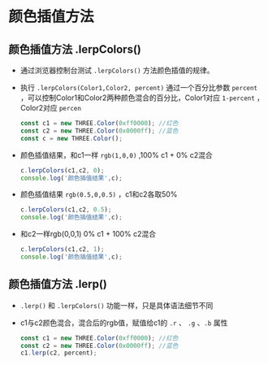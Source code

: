 # 颜色插值方法

## 颜色插值方法 .lerpColors()

+ 通过浏览器控制台测试 `.lerpColors()` 方法颜色插值的规律。

+ 执行 `.lerpColors(Color1,Color2, percent)` 通过一个百分比参数 `percent` ，可以控制Color1和Color2两种颜色混合的百分比，Color1对应 `1-percent` ，Color2对应 `percen`

  ```js
  const c1 = new THREE.Color(0xff0000); //红色
  const c2 = new THREE.Color(0x0000ff); //蓝色
  const c = new THREE.Color();
  ```

+ 颜色插值结果，和c1一样 `rgb(1,0,0)` ,100% c1 + 0% c2混合

  ```js
  c.lerpColors(c1,c2, 0);
  console.log('颜色插值结果',c);
  ```

+ 颜色插值结果 `rgb(0.5,0,0.5)` ，c1和c2各取50%

  ```js
  c.lerpColors(c1,c2, 0.5);
  console.log('颜色插值结果',c);
  ```

+ 和c2一样rgb(0,0,1) 0% c1 + 100% c2混合

  ```js
  c.lerpColors(c1,c2, 1);
  console.log('颜色插值结果',c);
  ```

## 颜色插值方法 .lerp()

+ `.lerp()` 和 `.lerpColors()` 功能一样，只是具体语法细节不同

+ c1与c2颜色混合，混合后的rgb值，赋值给c1的 `.r` 、 `.g` 、`.b` 属性

  ```js
  const c1 = new THREE.Color(0xff0000); //红色
  const c2 = new THREE.Color(0x0000ff); //蓝色
  c1.lerp(c2, percent);
  ```
